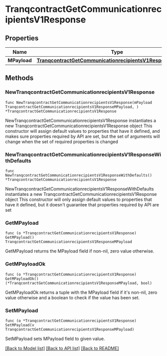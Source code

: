 # TranqcontractGetCommunicationrecipientsV1Response

## Properties

Name | Type | Description | Notes
------------ | ------------- | ------------- | -------------
**MPayload** | [**TranqcontractGetCommunicationrecipientsV1ResponseMPayload**](TranqcontractGetCommunicationrecipientsV1ResponseMPayload.md) |  | 

## Methods

### NewTranqcontractGetCommunicationrecipientsV1Response

`func NewTranqcontractGetCommunicationrecipientsV1Response(mPayload TranqcontractGetCommunicationrecipientsV1ResponseMPayload, ) *TranqcontractGetCommunicationrecipientsV1Response`

NewTranqcontractGetCommunicationrecipientsV1Response instantiates a new TranqcontractGetCommunicationrecipientsV1Response object
This constructor will assign default values to properties that have it defined,
and makes sure properties required by API are set, but the set of arguments
will change when the set of required properties is changed

### NewTranqcontractGetCommunicationrecipientsV1ResponseWithDefaults

`func NewTranqcontractGetCommunicationrecipientsV1ResponseWithDefaults() *TranqcontractGetCommunicationrecipientsV1Response`

NewTranqcontractGetCommunicationrecipientsV1ResponseWithDefaults instantiates a new TranqcontractGetCommunicationrecipientsV1Response object
This constructor will only assign default values to properties that have it defined,
but it doesn't guarantee that properties required by API are set

### GetMPayload

`func (o *TranqcontractGetCommunicationrecipientsV1Response) GetMPayload() TranqcontractGetCommunicationrecipientsV1ResponseMPayload`

GetMPayload returns the MPayload field if non-nil, zero value otherwise.

### GetMPayloadOk

`func (o *TranqcontractGetCommunicationrecipientsV1Response) GetMPayloadOk() (*TranqcontractGetCommunicationrecipientsV1ResponseMPayload, bool)`

GetMPayloadOk returns a tuple with the MPayload field if it's non-nil, zero value otherwise
and a boolean to check if the value has been set.

### SetMPayload

`func (o *TranqcontractGetCommunicationrecipientsV1Response) SetMPayload(v TranqcontractGetCommunicationrecipientsV1ResponseMPayload)`

SetMPayload sets MPayload field to given value.



[[Back to Model list]](../README.md#documentation-for-models) [[Back to API list]](../README.md#documentation-for-api-endpoints) [[Back to README]](../README.md)


